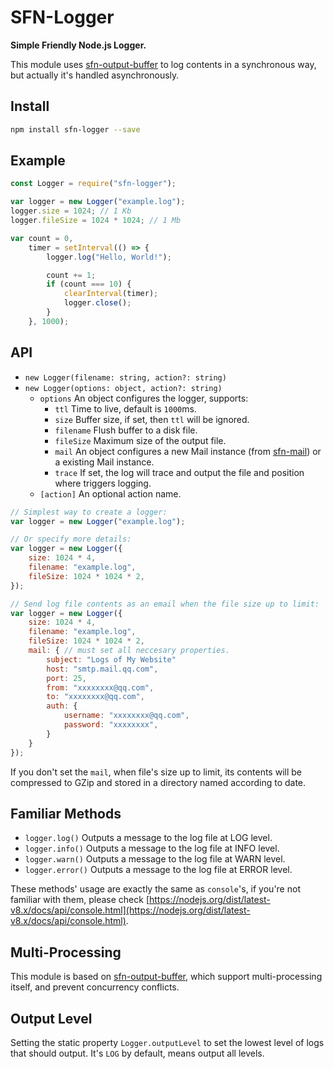 # SFN-Logger

**Simple Friendly Node.js Logger.**

This module uses [sfn-output-buffer](https://github.com/hyurl/sfn-output-buffer)
to log contents in a synchronous way, but actually it's handled asynchronously.

## Install

```sh
npm install sfn-logger --save
```

## Example

```javascript
const Logger = require("sfn-logger");

var logger = new Logger("example.log");
logger.size = 1024; // 1 Kb
logger.fileSize = 1024 * 1024; // 1 Mb

var count = 0,
    timer = setInterval(() => {
        logger.log("Hello, World!");

        count += 1;
        if (count === 10) {
            clearInterval(timer);
            logger.close();
        }
    }, 1000);
```

## API

- `new Logger(filename: string, action?: string)`
- `new Logger(options: object, action?: string)`
    - `options` An object configures the logger, supports:
        - `ttl` Time to live, default is `1000`ms.
        - `size` Buffer size, if set, then `ttl` will be ignored.
        - `filename` Flush buffer to a disk file.
        - `fileSize` Maximum size of the output file.
        - `mail` An object configures a new Mail instance (from 
            [sfn-mail](https://github.com/hyurl/sfn-mail)) or a existing Mail 
            instance.
        - `trace` If set, the log will trace and output the file and position 
            where triggers logging.
    - `[action]` An optional action name.

```javascript
// Simplest way to create a logger:
var logger = new Logger("example.log");

// Or specify more details:
var logger = new Logger({
    size: 1024 * 4,
    filename: "example.log",
    fileSize: 1024 * 1024 * 2,
});

// Send log file contents as an email when the file size up to limit:
var logger = new Logger({
    size: 1024 * 4,
    filename: "example.log",
    fileSize: 1024 * 1024 * 2,
    mail: { // must set all neccesary properties.
        subject: "Logs of My Website"
        host: "smtp.mail.qq.com",
        port: 25,
        from: "xxxxxxxx@qq.com",
        to: "xxxxxxxx@qq.com",
        auth: {
            username: "xxxxxxxx@qq.com",
            password: "xxxxxxxx",
        }
    }
});
```

If you don't set the `mail`, when file's size up to limit, its contents will 
be compressed to GZip and stored in a directory named according to date.

## Familiar Methods

- `logger.log()` Outputs a message to the log file at LOG level.
- `logger.info()` Outputs a message to the log file at INFO level.
- `logger.warn()` Outputs a message to the log file at WARN level.
- `logger.error()` Outputs a message to the log file at ERROR level.

These methods' usage are exactly the same as `console`'s, if you're not 
familiar with them, please check 
[https://nodejs.org/dist/latest-v8.x/docs/api/console.html](https://nodejs.org/dist/latest-v8.x/docs/api/console.html).

## Multi-Processing

This module is based on 
[sfn-output-buffer](https://github.com/hyurl/sfn-output-buffer), which support 
multi-processing itself, and prevent concurrency conflicts.

## Output Level

Setting the static property `Logger.outputLevel` to set the lowest level of logs 
that should output. It's `LOG` by default, means output all levels.
